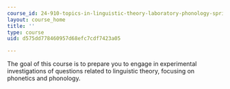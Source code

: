 ```yaml
---
course_id: 24-910-topics-in-linguistic-theory-laboratory-phonology-spring-2007
layout: course_home
title: ''
type: course
uid: d575dd778460957d68efc7cdf7423a05

---
```

The goal of this course is to prepare you to engage in experimental investigations of questions related to linguistic theory, focusing on phonetics and phonology.
